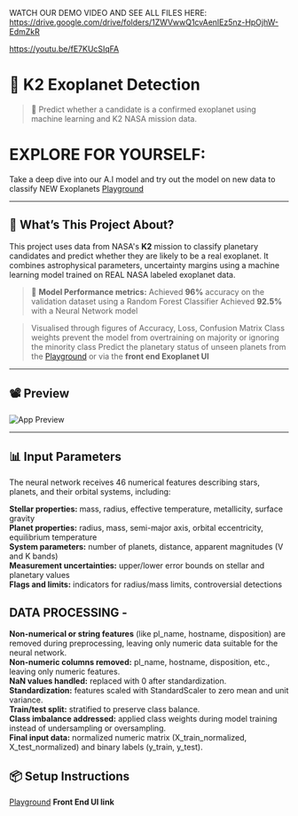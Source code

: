 WATCH OUR DEMO VIDEO AND SEE ALL FILES HERE:
https://drive.google.com/drive/folders/1ZWVwwQ1cvAenlEz5nz-HpOjhW-EdmZkR

https://youtu.be/fE7KUcSIqFA

# 🌌 K2 Exoplanet Detection

> 🚀 Predict whether a candidate is a confirmed exoplanet using machine learning and K2 NASA mission data.

# EXPLORE FOR YOURSELF:
Take a deep dive into our A.I model and try out the model on new data to classify NEW Exoplanets
[Playground](https://colab.research.google.com/drive/1KqPKqPoVj_znV-4Hble0yDQ4oLJCee63?usp=sharing)

---

## 🧠 What’s This Project About?

This project uses data from NASA's **K2** mission to classify planetary candidates and predict whether they are likely to be a real exoplanet. 
It combines astrophysical parameters, uncertainty margins using a machine learning model trained on REAL NASA labeled exoplanet data.

> 🎯 **Model Performance metrics:**
> Achieved **96%** accuracy on the validation dataset using a Random Forest Classifier
> Achieved **92.5%** with a Neural Network model

> Visualised through figures of Accuracy, Loss, Confusion Matrix
> Class weights prevent the model from overtraining on majority or ignoring the minority class
> Predict the planetary status of unseen planets from the [Playground](https://colab.research.google.com/drive/1KqPKqPoVj_znV-4Hble0yDQ4oLJCee63?usp=sharing) or via the **front end Exoplanet UI**

---


## 📽️ Preview

![App Preview](./Screenshot%202025-06-03%20233238.png)

---

## 📊 Input Parameters

The neural network receives 46 numerical features describing stars, planets, and their orbital systems, including:

**Stellar properties:** mass, radius, effective temperature, metallicity, surface gravity   
**Planet properties:** radius, mass, semi-major axis, orbital eccentricity, equilibrium temperature    
**System parameters:** number of planets, distance, apparent magnitudes (V and K bands)     
**Measurement uncertainties:** upper/lower error bounds on stellar and planetary values    
**Flags and limits:** indicators for radius/mass limits, controversial detections     


## DATA PROCESSING - 
**Non-numerical or string features** (like pl_name, hostname, disposition) are removed during preprocessing, leaving only numeric data suitable for the neural network.    
**Non-numeric columns removed:** pl_name, hostname, disposition, etc., leaving only numeric features.     
**NaN values handled:** replaced with 0 after standardization.    
**Standardization:** features scaled with StandardScaler to zero mean and unit variance.     
**Train/test split:** stratified to preserve class balance.   
**Class imbalance addressed:** applied class weights during model training instead of undersampling or oversampling.    
**Final input data:** normalized numeric matrix (X_train_normalized, X_test_normalized) and binary labels (y_train, y_test).    


## 📦 Setup Instructions
[Playground](https://colab.research.google.com/drive/1KqPKqPoVj_znV-4Hble0yDQ4oLJCee63?usp=sharing)
**Front End UI link**
